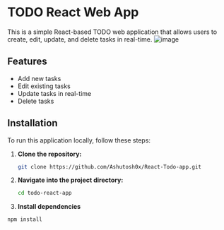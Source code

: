 # TODO React Web App

This is a simple React-based TODO web application that allows users to create, edit, update, and delete tasks in real-time.
![image](https://github.com/Ashutosh0x/React-Todo-app/assets/161562995/1ddba293-09f6-463f-958a-fe244c59ac35)

## Features

- Add new tasks
- Edit existing tasks
- Update tasks in real-time
- Delete tasks

## Installation

To run this application locally, follow these steps:

1. **Clone the repository:**
   ```bash
   git clone https://github.com/Ashutosh0x/React-Todo-app.git

2. **Navigate into the project directory:**
   ```bash
   cd todo-react-app
   

4.  **Install dependencies**
   ```bash
  npm install



